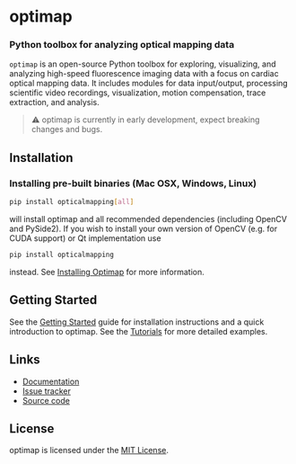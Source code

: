 # optimap

### Python toolbox for analyzing optical mapping data

``optimap`` is an open-source Python toolbox for exploring, visualizing, and analyzing high-speed fluorescence imaging data with a focus on cardiac optical mapping data. It includes modules for data input/output, processing scientific video recordings, visualization, motion compensation, trace extraction, and analysis.

> ⚠️ optimap is currently in early development, expect breaking changes and bugs.

## Installation
### Installing pre-built binaries (Mac OSX, Windows, Linux)

```bash
pip install opticalmapping[all]
```

will install optimap and all recommended dependencies (including OpenCV and PySide2). If you wish to install your own version of OpenCV (e.g. for CUDA support) or Qt implementation use

```bash
pip install opticalmapping
```

instead. See [Installing Optimap](https://optimap.readthedocs.io/en/latest/chapters/getting_started.html#installing-optimap) for more information.

## Getting Started
See the [Getting Started](https://optimap.readthedocs.io/en/latest/chapters/getting_started.html) guide for installation instructions and a quick introduction to optimap. See the [Tutorials](https://optimap.readthedocs.io/en/latest/tutorials/basics.html) for more detailed examples.

## Links

* [Documentation](https://optimap.readthedocs.io/en/latest/index.html)
* [Issue tracker](https://github.com/cardiacvision/optimap/issues)
* [Source code](https://github.com/cardiacvision/optimap)

## License

optimap is licensed under the [MIT License](https://github.com/cardiacvision/optimap/blob/main/LICENSE.md).